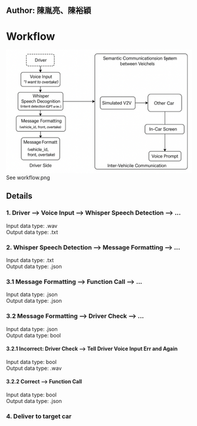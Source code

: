 ## Author: 陳胤亮、陳裕穎  
# **Workflow**


![Workflow Diagram](workflow.png)
See workflow.png

## Details

### 1. Driver --> Voice Input --> Whisper Speech Detection --> ...

Input data type: .wav  
Output data type: .txt   

### 2. Whisper Speech Detection  --> Message Formatting --> ...

Input data type: .txt   
Output data type: .json 

### 3.1 Message Formatting --> Function Call --> ...

Input data type: .json  
Output data type: .json   

### 3.2 Message Formatting --> Driver Check --> ...

Input data type: .json   
Output data type: bool   

#### 3.2.1 Incorrect: Driver Check --> Tell Driver Voice Input Err and Again

Input data type: bool   
Output data type: .wav   

#### 3.2.2 Correct --> Function Call

Input data type: bool   
Output data type: .json   

### 4. Deliver to target car
